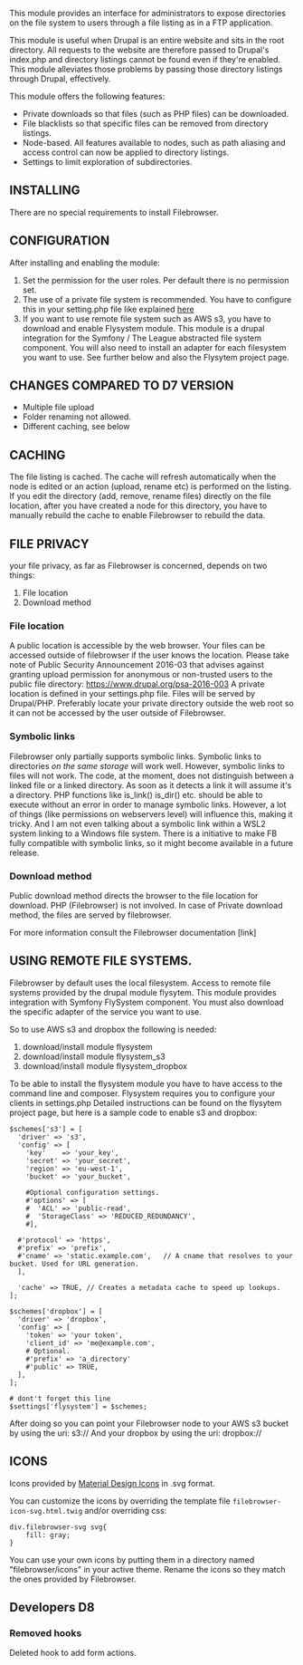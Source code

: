 This module provides an interface for administrators to expose directories on the file system to users through a file listing as in a FTP application.

This module is useful when Drupal is an entire website and sits in the root
directory. All requests to the website are therefore passed to Drupal's
index.php and directory listings cannot be found even if they're enabled.
This module alleviates those problems by passing those directory listings
through Drupal, effectively.

This module offers the following features:
 - Private downloads so that files (such as PHP files) can be downloaded.
 - File blacklists so that specific files can be removed from directory listings.
 - Node-based. All features available to nodes, such as path aliasing and access control can now be applied to directory listings.
 - Settings to limit exploration of subdirectories.

## INSTALLING ##
There are no special requirements to install Filebrowser.

## CONFIGURATION ##
After installing and enabling the module:
1. Set the permission for the user roles. Per default there is no permission set.
2. The use of a private file system is recommended. You have to configure this in your setting.php file like explained [here](https://www.drupal.org/documentation/modules/file)
3. If you want to use remote file system such as AWS s3, you have to download and enable Flysystem module.
   This module is a drupal integration for the Symfony / The League abstracted file system component. You will also need to install an adapter for each filesystem you want to use. See further below and also the Flysytem project page.

## CHANGES COMPARED TO D7 VERSION ##
 - Multiple file upload
 - Folder renaming not allowed.
 - Different caching, see below

## CACHING ##
The file listing is cached. The cache will refresh automatically when the node is edited or an action (upload, rename etc) is performed on the listing. If you edit the directory (add, remove, rename files) directly on the file location, after you have created a node for this directory, you have to manually rebuild the cache to enable Filebrowser to rebuild the data.

## FILE PRIVACY ##
your file privacy, as far as Filebrowser is concerned, depends on two things:
1. File location
2. Download method

### File location ###
A public location is accessible by the web browser. Your files can be accessed outside of filebrowser if the user knows the location.
Please take note of Public Security Announcement 2016-03 that advises against granting upload permission for anonymous or non-trusted users to the public file directory: https://www.drupal.org/psa-2016-003
A private location is defined in your settings.php file. Files will be served by Drupal/PHP. Preferably locate your private directory outside the web root so it can not be accessed by the user outside of Filebrowser.

### Symbolic links ###
Filebrowser only partially supports symbolic links. Symbolic links to directories *on the same storage* will work well. However, symbolic links to files will not work.
The code, at the moment, does not distinguish between a linked file or a linked directory. As soon as it detects a link it will assume it's a directory.
PHP functions like is_link() is_dir() etc. should be able to execute without an error in order to manage symbolic links. However, a lot of things (like permissions on webservers level) will influence this, making it tricky.
And I am not even talking about a symbolic link within a WSL2 system linking to a Windows file system.
There is a initiative to make FB fully compatible with symbolic links, so it might become available in a future release.

### Download method ###
Public download method directs the browser to the file location for download. PHP (Filebrowser) is not involved.
In case of Private download method, the files are served by filebrowser.

For more information consult the Filebrowser documentation [link]

## USING REMOTE FILE SYSTEMS. ##

Filebrowser by default uses the local filesystem.
Access to remote file systems provided by the drupal module flysytem. This module provides integration with Symfony FlySystem component.
You must also download the specific adapter of the service you want to use.

So to use AWS s3 and dropbox the following is needed:
1. download/install module flysystem
2. download/install module flysystem_s3
3. download/install module flysystem_dropbox

To be able to install the flysystem module you have to have access to the command line and composer.
Flysystem requires you to configure your clients in settings.php
Detailed instructions can be found on the flysytem project page, but here is a sample code to enable s3 and dropbox:

```
$schemes['s3'] = [
  'driver' => 's3',
  'config' => [
    'key'    => 'your_key',
    'secret' => 'your_secret',
    'region' => 'eu-west-1',
    'bucket' => 'your_bucket',

    #Optional configuration settings.
    #'options' => [
    #  'ACL' => 'public-read',
    #  'StorageClass' => 'REDUCED_REDUNDANCY',
    #],

  #'protocol' => 'https',
  #'prefix' => 'prefix',
  #'cname' => 'static.example.com',   // A cname that resolves to your bucket. Used for URL generation.
  ],

  'cache' => TRUE, // Creates a metadata cache to speed up lookups.
];

$schemes['dropbox'] = [
  'driver' => 'dropbox',
  'config' => [
    'token' => 'your token',
    'client_id' => 'me@example.com',
    # Optional.
    #'prefix' => 'a_directory'
    #'public' => TRUE,
  ],
];

# dont't forget this line
$settings['flysystem'] = $schemes;
```
After doing so you can point your Filebrowser node to your AWS s3 bucket by using the uri: s3://
And your dropbox by using the uri: dropbox://

## ICONS ##
 Icons provided by [Material Design Icons](https://materialdesignicons.com/) in .svg format.

 You can customize the icons by overriding the template file `filebrowser-icon-svg.html.twig` and/or
 overriding css:
 ```
 div.filebrowser-svg svg{
     fill: gray;
 }
 ```
 You can use your own icons by putting them in a directory named "filebrowser/icons" in your active theme. Rename the icons so they match the ones provided by Filebrowser.

## Developers D8 ##
### Removed hooks ###
Deleted hook to add form actions.
